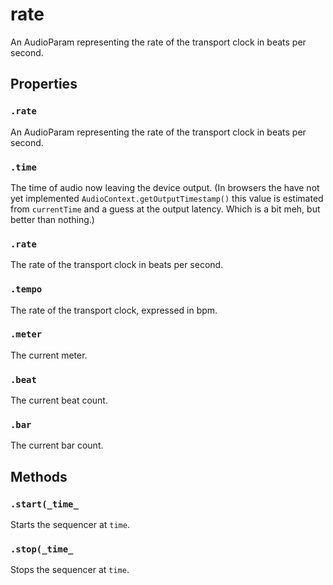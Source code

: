 

# rate

<p>An AudioParam representing the rate of the transport clock in
beats per second.</p>












## Properties


### `.rate`

<p>An AudioParam representing the rate of the transport clock in
beats per second.</p>





### `.time`

<p>The time of audio now leaving the device output. (In browsers the have not
yet implemented <code>AudioContext.getOutputTimestamp()</code> this value is estimated from
<code>currentTime</code> and a guess at the output latency. Which is a bit meh, but
better than nothing.)</p>





### `.rate`

<p>The rate of the transport clock in beats per second.</p>





### `.tempo`

<p>The rate of the transport clock, expressed in bpm.</p>





### `.meter`

<p>The current meter.</p>





### `.beat`

<p>The current beat count.</p>





### `.bar`

<p>The current bar count.</p>






## Methods


### `.start(_time_`

<p>Starts the sequencer at <code>time</code>.</p>





### `.stop(_time_`

<p>Stops the sequencer at <code>time</code>.</p>
















